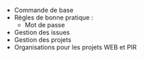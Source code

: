 - Commande de base
- Règles de bonne pratique : 
  - Mot de passe
- Gestion des issues
- Gestion des projets
- Organisations pour les projets WEB et PIR